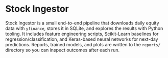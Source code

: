 # Stock Ingestor

Stock Ingestor is a small end-to-end pipeline that downloads daily equity data with `yfinance`, stores it in SQLite, and explores the results with Python tooling. It includes feature engineering scripts, Scikit-Learn baselines for regression/classification, and Keras-based neural networks for next-day predictions. Reports, trained models, and plots are written to the `reports/` directory so you can inspect outcomes after each run.
